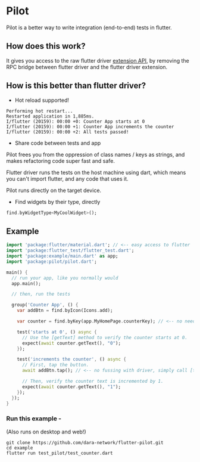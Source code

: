 # Pilot

Pilot is a better way to write integration (end-to-end) tests in flutter.

## How does this work?

It gives you access to the raw flutter driver [extension API](https://github.com/flutter/flutter/blob/master/packages/flutter_driver/lib/src/extension/extension.dart),
by removing the RPC bridge between flutter driver and the flutter driver extension.

## How is this better than flutter driver?

- Hot reload supported!

```
Performing hot restart...
Restarted application in 1,885ms.
I/flutter (20159): 00:00 +0: Counter App starts at 0
I/flutter (20159): 00:00 +1: Counter App increments the counter
I/flutter (20159): 00:00 +2: All tests passed!

```

- Share code between tests and app

Pilot frees you from the oppression of class names / keys as strings,
and makes refactoring code super fast and safe.

Flutter driver runs the tests on the host machine using dart,
which means you can't import flutter, and any code that uses it.

Pilot runs directly on the target device.

- Find widgets by their type, directly

```dart
find.byWidgetType<MyCoolWidget>();
```

## Example

```dart
import 'package:flutter/material.dart'; // <-- easy access to flutter
import 'package:flutter_test/flutter_test.dart';
import 'package:example/main.dart' as app;
import 'package:pilot/pilot.dart';

main() {
  // run your app, like you normally would
  app.main();

  // then, run the tests

  group('Counter App', () {
    var addBtn = find.byIcon(Icons.add);

    var counter = find.byKey(app.MyHomePage.counterKey); // <-- no need for finding keys by String value

    test('starts at 0', () async {
      // Use the [getText] method to verify the counter starts at 0.
      expect(await counter.getText(), "0");
    });

    test('increments the counter', () async {
      // First, tap the button.
      await addBtn.tap(); // <-- no fussing with driver, simply call [tap] on the [Finder].

      // Then, verify the counter text is incremented by 1.
      expect(await counter.getText(), "1");
    });
  });
}
```

### Run this example -

(Also runs on desktop and web!)

```
git clone https://github.com/dara-network/flutter-pilot.git
cd example
flutter run test_pilot/test_counter.dart
```
